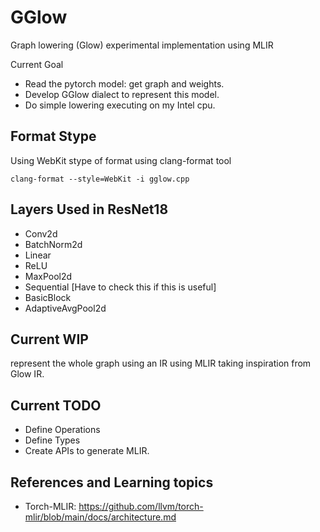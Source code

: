 # GGlow
Graph lowering (Glow) experimental implementation using MLIR

Current Goal
- Read the pytorch model: get graph and weights.
- Develop GGlow dialect to represent this model.
- Do simple lowering executing on my Intel cpu.

## Format Stype
Using WebKit stype of format using clang-format tool
```
clang-format --style=WebKit -i gglow.cpp
```

## Layers Used in ResNet18
- Conv2d
- BatchNorm2d
- Linear
- ReLU
- MaxPool2d
- Sequential [Have to check this if this is useful]
- BasicBlock
- AdaptiveAvgPool2d

## Current WIP
represent the whole graph using an IR using MLIR taking
inspiration from Glow IR.

## Current TODO
- Define Operations
- Define Types
- Create APIs to generate MLIR.

## References and Learning topics
- Torch-MLIR: https://github.com/llvm/torch-mlir/blob/main/docs/architecture.md
